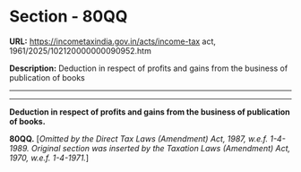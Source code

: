 # Section - 80QQ

**URL:** https://incometaxindia.gov.in/acts/income-tax act, 1961/2025/102120000000090952.htm

**Description:** Deduction in respect of profits and gains from the business of publication of books

---

****

**Deduction in respect of profits and gains from the business of publication of books.**

**80QQ.** [_Omitted by the Direct Tax Laws (Amendment) Act, 1987, w.e.f. 1-4-1989. Original section was inserted by the Taxation Laws (Amendment) Act, 1970, w.e.f. 1-4-1971._]